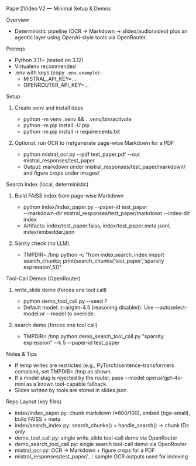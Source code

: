 Paper2Video V2 — Minimal Setup & Demos

Overview
- Deterministic pipeline (OCR → Markdown → slides/audio/video) plus an agentic layer using OpenAI-style tools via OpenRouter.

Prereqs
- Python 3.11+ (tested on 3.12)
- Virtualenv recommended
- .env with keys (copy `.env.example`):
  - MISTRAL_API_KEY=...
  - OPENROUTER_API_KEY=...

Setup
1) Create venv and install deps
   - python -m venv .venv && . .venv/bin/activate
   - python -m pip install -U pip
   - python -m pip install -r requirements.txt

2) Optional: run OCR to (re)generate page-wise Markdown for a PDF
   - python mistral_ocr.py --pdf test_paper.pdf --out mistral_responses/test_paper
   - Output: markdown under mistral_responses/test_paper/markdown/ and figure crops under images/

Search Index (local, deterministic)
1) Build FAISS index from page-wise Markdown
   - python index/index_paper.py --paper-id test_paper \
       --markdown-dir mistral_responses/test_paper/markdown --index-dir index
   - Artifacts: index/test_paper.faiss, index/test_paper.meta.jsonl, index/embedder.json

2) Sanity check (no LLM)
   - TMPDIR=./tmp python -c "from index.search_index import search_chunks; print(search_chunks('test_paper','sparsity expression',5))"

Tool-Call Demos (OpenRouter)
1) write_slide demo (forces one tool call)
   - python demo_tool_call.py --seed 7
   - Default model: z-ai/glm-4.5 (reasoning disabled). Use --autoselect-model or --model to override.

2) search demo (forces one tool call)
   - TMPDIR=./tmp python demo_search_tool_call.py "sparsity expression" --k 5 --paper-id test_paper

Notes & Tips
- If temp writes are restricted (e.g., PyTorch/sentence-transformers complain), set TMPDIR=./tmp as shown.
- If a model slug is rejected by the router, pass --model openai/gpt-4o-mini as a known tool-capable fallback.
- Slides written by tools are stored in slides.json.

Repo Layout (key files)
- index/index_paper.py: chunk markdown (≈800/100), embed (bge-small), build FAISS + meta
- index/search_index.py: search_chunks() + handle_search() → chunk IDs only
- demo_tool_call.py: single write_slide tool-call demo via OpenRouter
- demo_search_tool_call.py: single search tool-call demo via OpenRouter
- mistral_ocr.py: OCR → Markdown + figure crops for a PDF
- mistral_responses/test_paper/...: sample OCR outputs used for indexing
